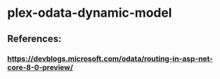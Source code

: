 # plex-odata-dynamic-model
## References:
### https://devblogs.microsoft.com/odata/routing-in-asp-net-core-8-0-preview/
